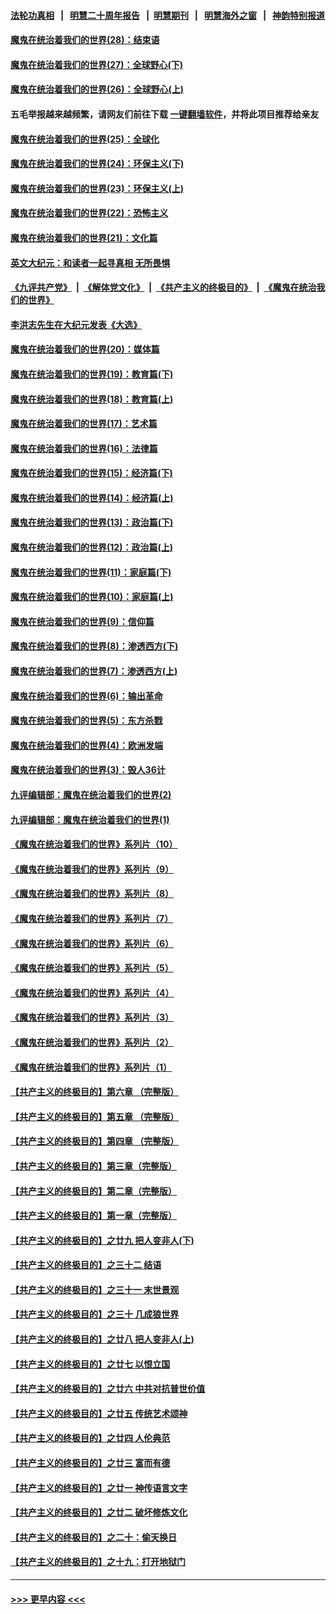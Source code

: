 #### [法轮功真相](https://github.com/gfw-breaker/truth/blob/master/README.md?t=0) &nbsp;&nbsp;|&nbsp;&nbsp; [明慧二十周年报告](https://github.com/gfw-breaker/mh-reports/blob/master/README.md?t=0) &nbsp;&nbsp;|&nbsp;&nbsp;[明慧期刊](https://github.com/gfw-breaker/mh-qikan) &nbsp;&nbsp;|&nbsp;&nbsp; [明慧海外之窗](https://github.com/gfw-breaker/mh-news/blob/master/README.md?t=0) &nbsp;&nbsp;|&nbsp;&nbsp; [神韵特别报道](https://github.com/gfw-breaker/mh-news/blob/master/shenyun.md?t=0)
#### [魔鬼在统治着我们的世界(28)：结束语](../pages/nsc422/n10936246.md?t=06271501) 
#### [魔鬼在统治着我们的世界(27)：全球野心(下)](../pages/nsc422/n10928319.md?t=06271501) 
#### [魔鬼在统治着我们的世界(26)：全球野心(上)](../pages/nsc422/n10900318.md?t=06271501) 
#### 五毛举报越来越频繁，请网友们前往下载 [一键翻墙软件](https://github.com/gfw-breaker/ssr-accounts)，并将此项目推荐给亲友
#### [魔鬼在统治着我们的世界(25)：全球化](../pages/nsc422/n10788205.md?t=06271501) 
#### [魔鬼在统治着我们的世界(24)：环保主义(下)](../pages/nsc422/n10695307.md?t=06271501) 
#### [魔鬼在统治着我们的世界(23)：环保主义(上)](../pages/nsc422/n10688613.md?t=06271501) 
#### [魔鬼在统治着我们的世界(22)：恐怖主义](../pages/nsc422/n10614727.md?t=06271501) 
#### [魔鬼在统治着我们的世界(21)：文化篇](../pages/nsc422/n10597706.md?t=06271501) 
#### [英文大纪元：和读者一起寻真相 无所畏惧](../pages/nsc422/n12542027.md?t=06271501) 
#### [《九评共产党》](https://github.com/begood0513/9ping.md/blob/master/README.md) &nbsp;|&nbsp; [《解体党文化》](../../../../jtdwh.md/blob/master/README.md)  &nbsp;|&nbsp; [《共产主义的终极目的》](../../../../gczydzjmd.md/blob/master/README.md) &nbsp;|&nbsp; [《魔鬼在统治我们的世界》](../../../../mgztzwmdsj.md/blob/master/README.md) 
#### [李洪志先生在大纪元发表《大选》](../pages/nsc422/n12534746.md?t=06271501) 
#### [魔鬼在统治着我们的世界(20)：媒体篇](../pages/nsc422/n10586579.md?t=06271501) 
#### [魔鬼在统治着我们的世界(19)：教育篇(下)](../pages/nsc422/n10564808.md?t=06271501) 
#### [魔鬼在统治着我们的世界(18)：教育篇(上)](../pages/nsc422/n10526970.md?t=06271501) 
#### [魔鬼在统治着我们的世界(17)：艺术篇](../pages/nsc422/n10499093.md?t=06271501) 
#### [魔鬼在统治着我们的世界(16)：法律篇](../pages/nsc422/n10485969.md?t=06271501) 
#### [魔鬼在统治着我们的世界(15)：经济篇(下)](../pages/nsc422/n10469975.md?t=06271501) 
#### [魔鬼在统治着我们的世界(14)：经济篇(上)](../pages/nsc422/n10457370.md?t=06271501) 
#### [魔鬼在统治着我们的世界(13)：政治篇(下)](../pages/nsc422/n10448270.md?t=06271501) 
#### [魔鬼在统治着我们的世界(12)：政治篇(上)](../pages/nsc422/n10444576.md?t=06271501) 
#### [魔鬼在统治着我们的世界(11)：家庭篇(下)](../pages/nsc422/n10440961.md?t=06271501) 
#### [魔鬼在统治着我们的世界(10)：家庭篇(上)](../pages/nsc422/n10435448.md?t=06271501) 
#### [魔鬼在统治着我们的世界(9)：信仰篇](../pages/nsc422/n10432159.md?t=06271501) 
#### [魔鬼在统治着我们的世界(8)：渗透西方(下)](../pages/nsc422/n10429603.md?t=06271501) 
#### [魔鬼在统治着我们的世界(7)：渗透西方(上)](../pages/nsc422/n10426013.md?t=06271501) 
#### [魔鬼在统治着我们的世界(6)：输出革命](../pages/nsc422/n10421536.md?t=06271501) 
#### [魔鬼在统治着我们的世界(5)：东方杀戮](../pages/nsc422/n10417707.md?t=06271501) 
#### [魔鬼在统治着我们的世界(4)：欧洲发端](../pages/nsc422/n10414890.md?t=06271501) 
#### [魔鬼在统治着我们的世界(3)：毁人36计](../pages/nsc422/n10411583.md?t=06271501) 
#### [九评编辑部：魔鬼在统治着我们的世界(2)](../pages/nsc422/n10410036.md?t=06271501) 
#### [九评编辑部：魔鬼在统治着我们的世界(1)](../pages/nsc422/n10406825.md?t=06271501) 
#### [《魔鬼在统治着我们的世界》系列片（10）](../pages/nsc422/n12292670.md?t=06271501) 
#### [《魔鬼在统治着我们的世界》系列片（9）](../pages/nsc422/n12290859.md?t=06271501) 
#### [《魔鬼在统治着我们的世界》系列片（8）](../pages/nsc422/n12287445.md?t=06271501) 
#### [《魔鬼在统治着我们的世界》系列片（7）](../pages/nsc422/n12283425.md?t=06271501) 
#### [《魔鬼在统治着我们的世界》系列片（6）](../pages/nsc422/n12282314.md?t=06271501) 
#### [《魔鬼在统治着我们的世界》系列片（5）](../pages/nsc422/n12281419.md?t=06271501) 
#### [《魔鬼在统治着我们的世界》系列片（4）](../pages/nsc422/n12274024.md?t=06271501) 
#### [《魔鬼在统治着我们的世界》系列片（3）](../pages/nsc422/n12271322.md?t=06271501) 
#### [《魔鬼在统治着我们的世界》系列片（2）](../pages/nsc422/n12269049.md?t=06271501) 
#### [《魔鬼在统治着我们的世界》系列片（1）](../pages/nsc422/n12267575.md?t=06271501) 
#### [【共产主义的终极目的】第六章 （完整版）](../pages/nsc422/n11428913.md?t=06271501) 
#### [【共产主义的终极目的】第五章 （完整版）](../pages/nsc422/n11428912.md?t=06271501) 
#### [【共产主义的终极目的】第四章 （完整版）](../pages/nsc422/n11428907.md?t=06271501) 
#### [【共产主义的终极目的】第三章（完整版）](../pages/nsc422/n11428848.md?t=06271501) 
#### [【共产主义的终极目的】第二章（完整版）](../pages/nsc422/n11428831.md?t=06271501) 
#### [【共产主义的终极目的】第一章（完整版）](../pages/nsc422/n11417651.md?t=06271501) 
#### [【共产主义的终极目的】之廿九 把人变非人(下)](../pages/nsc422/n11344140.md?t=06271501) 
#### [【共产主义的终极目的】之三十二 结语](../pages/nsc422/n11360535.md?t=06271501) 
#### [【共产主义的终极目的】之三十一 末世景观](../pages/nsc422/n11351129.md?t=06271501) 
#### [【共产主义的终极目的】之三十 几成狼世界](../pages/nsc422/n11348280.md?t=06271501) 
#### [【共产主义的终极目的】之廿八 把人变非人(上)](../pages/nsc422/n11340492.md?t=06271501) 
#### [【共产主义的终极目的】之廿七 以恨立国](../pages/nsc422/n11336944.md?t=06271501) 
#### [【共产主义的终极目的】之廿六 中共对抗普世价值](../pages/nsc422/n11324785.md?t=06271501) 
#### [【共产主义的终极目的】之廿五 传统艺术颂神](../pages/nsc422/n11296396.md?t=06271501) 
#### [【共产主义的终极目的】之廿四 人伦典范](../pages/nsc422/n11296397.md?t=06271501) 
#### [【共产主义的终极目的】之廿三 富而有德](../pages/nsc422/n11283598.md?t=06271501) 
#### [【共产主义的终极目的】之廿一 神传语言文字](../pages/nsc422/n11263265.md?t=06271501) 
#### [【共产主义的终极目的】之廿二 破坏修炼文化](../pages/nsc422/n11245728.md?t=06271501) 
#### [【共产主义的终极目的】之二十：偷天换日](../pages/nsc422/n11238846.md?t=06271501) 
#### [【共产主义的终极目的】之十九：打开地狱门](../pages/nsc422/n11206376.md?t=06271501) 

----
#### [ >>> 更早内容 <<< ](../indexes/nsc422-earlier.md)
